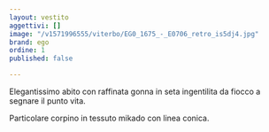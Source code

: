 ```yaml
---
layout: vestito
aggettivi: []
image: "/v1571996555/viterbo/EG0_1675_-_E0706_retro_is5dj4.jpg"
brand: ego
ordine: 1
published: false

---
```

Elegantissimo abito con raffinata gonna in seta ingentilita da fiocco a segnare il punto vita.

Particolare corpino in tessuto mikado con linea conica. 